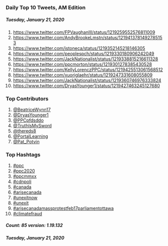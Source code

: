 ### Daily Top 10 Tweets, AM Edition
##### Tuesday, January 21, 2020
 1) https://www.twitter.com/FPVaughanIII/status/1219259552576811009
 2) https://www.twitter.com/AndyBrookeLmstn/status/1219413781492785153
 3) https://www.twitter.com/istoneca/status/1219352145218146305
 4) https://www.twitter.com/peoplespch/status/1219330180906242049
 5) https://www.twitter.com/JackNationalist/status/1219338815216611328
 6) https://www.twitter.com/ppcmorton/status/1219301278385430528
 7) https://www.twitter.com/KellyLorenczPPC/status/1219425513061568512
 8) https://www.twitter.com/xuoriglaehr/status/1219247331608055809
 9) https://www.twitter.com/JackNationalist/status/1219360746976333824
10) https://www.twitter.com/DryasYounger1/status/1219427463245127680

### Top Contributors
  1) [@BeatriceWynn17](https://www.twitter.com/BeatriceWynn17)
  2) [@DryasYounger1](https://www.twitter.com/DryasYounger1)
  3) [@PPCpfdsddo](https://www.twitter.com/PPCpfdsddo)
  4) [@TruthIsMySword](https://www.twitter.com/TruthIsMySword)
  5) [@thereds8](https://www.twitter.com/thereds8)
  6) [@PortalLearning](https://www.twitter.com/PortalLearning)
  7) [@Pat_Potvin](https://www.twitter.com/Pat_Potvin)


### Top Hashtags

  1) [#ppc](https://www.twitter.com/hashtag/ppc)
  2) [#ppc2020](https://www.twitter.com/hashtag/ppc2020)
  3) [#ppcmmxx](https://www.twitter.com/hashtag/ppcmmxx)
  4) [#cdnpoli](https://www.twitter.com/hashtag/cdnpoli)
  5) [#canada](https://www.twitter.com/hashtag/canada)
  6) [#arisecanada](https://www.twitter.com/hashtag/arisecanada)
  7) [#unexitnow](https://www.twitter.com/hashtag/unexitnow)
  8) [#unexit](https://www.twitter.com/hashtag/unexit)
  9) [#arisecanadamassprotestfeb17parliamentottawa](https://www.twitter.com/hashtag/arisecanadamassprotestfeb17parliamentottawa)
 10) [#climatefraud](https://www.twitter.com/hashtag/climatefraud)

##### Count: 85	version: 1.19.132
##### Tuesday, January 21, 2020

